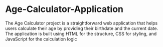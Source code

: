 # Age-Calculator-Application

The Age Calculator project is a straightforward web application that helps users calculate their age by providing their birthdate and the current date. The application is built using HTML for the structure, CSS for styling, and JavaScript for the calculation logic
